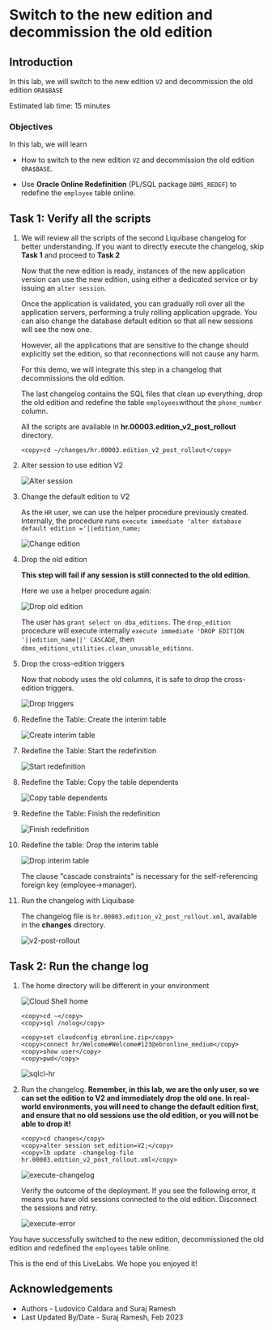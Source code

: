 # Switch to the new edition and decommission the old edition

## Introduction

In this lab, we will switch to the new edition `V2` and decommission the old edition `ORA$BASE`

Estimated lab time: 15 minutes

### Objectives

In this lab, we will learn

- How to switch to the new edition `V2` and decommission the old edition `ORA$BASE`. 

- Use **Oracle Online Redefinition** (PL/SQL package `DBMS_REDEF`) to redefine the `employee` table online.

## Task 1: Verify all the scripts 

1. We will review all the scripts of the second Liquibase changelog for better understanding. If you want to directly execute the changelog, skip **Task 1** and proceed to **Task 2** 

    Now that the new edition is ready, instances of the new application version can use the new edition, using either a dedicated service or by issuing an `alter session`.

    Once the application is validated, you can gradually roll over all the application servers, performing a truly rolling application upgrade.
    You can also change the database default edition so that all new sessions will see the new one.

    However, all the applications that are sensitive to the change should explicitly set the edition, so that reconnections will not cause any harm.

    For this demo, we will integrate this step in a changelog that decommissions the old edition.

    The last changelog contains the SQL files that clean up everything, drop the old edition and redefine the table `employees`without the `phone_number` column.

    All the scripts are available in **hr.00003.edition\_v2\_post_rollout** directory.

    ```text
    <copy>cd ~/changes/hr.00003.edition_v2_post_rollout</copy>
    ```

2. Alter session to use edition V2

    ![Alter session](images/alter-session.png " ")

3. Change the default edition to V2

    As the `HR` user, we can use the helper procedure previously created. Internally, the procedure runs `execute immediate 'alter database default edition ='||edition_name;`

    ![Change edition](images/change-edition.png " ")

4. Drop the old edition

    **This step will fail if any session is still connected to the old edition.**

    Here we use a helper procedure again:

    ![Drop old edition](images/drop-old-edition.png " ")

    The user has `grant select on dba_editions`. The `drop_edition` procedure will execute internally `execute immediate 'DROP EDITION '||edition_name||' CASCADE`, then `dbms_editions_utilities.clean_unusable_editions`.


5. Drop the cross-edition triggers

    Now that nobody uses the old columns, it is safe to drop the cross-edition triggers.

    ![Drop triggers](images/drop-triggers.png " ")

6. Redefine the Table: Create the interim table

    ![Create interim table](images/create-interim-table.png " ")

7. Redefine the Table: Start the redefinition

    ![Start redefinition](images/start-redef.png " ")

8. Redefine the Table: Copy the table dependents

    ![Copy table dependents](images/copy-table-dependents.png " ")

9. Redefine the Table: Finish the redefinition

    ![Finish redefinition](images/finish-redef.png " ")

10. Redefine the table: Drop the interim table

    ![Drop interim table](images/drop-interim.png " ")

    The clause "cascade constraints" is necessary for the self-referencing foreign key (employee->manager).

11. Run the changelog with Liquibase

    The changelog file is `hr.00003.edition_v2_post_rollout.xml`, available in the **changes** directory.

    ![v2-post-rollout](images/v2-post-rollout.png " ")

## Task 2: Run the change log 

1. The home directory will be different in your environment

    ![Cloud Shell home](images/cloudshell-home.png " ")

    ```text
    <copy>cd ~</copy>
    <copy>sql /nolog</copy>
    ```


    ```text
    <copy>set cloudconfig ebronline.zip</copy>
    <copy>connect hr/Welcome#Welcome#123@ebronline_medium</copy>
    <copy>show user</copy>
    <copy>pwd</copy>
    ```

    ![sqlcl-hr](images/sqlcl-hr.png " ")

2. Run the changelog. **Remember, in this lab, we are the only user, so we can set the edition to V2 and immediately drop the old one. In real-world environments, you will need to change the default edition first, and ensure that no old sessions use the old edition, or you will not be able to drop it!**

    ```text
    <copy>cd changes</copy>
    <copy>alter session set edition=V2;</copy>
    <copy>lb update -changelog-file hr.00003.edition_v2_post_rollout.xml</copy>
    ```
    ![execute-changelog](images/execute-changelog.png " ")

    Verify the outcome of the deployment. If you see the following error, it means you have old sessions connected to the old edition. Disconnect the sessions and retry.

    ![execute-error](images/execute-error.png " ")

You have successfully switched to the new edition, decommissioned the old edition and redefined the `employees` table online.

This is the end of this LiveLabs. We hope you enjoyed it!

## Acknowledgements

- Authors - Ludovico Caldara and Suraj Ramesh
- Last Updated By/Date - Suraj Ramesh, Feb 2023
